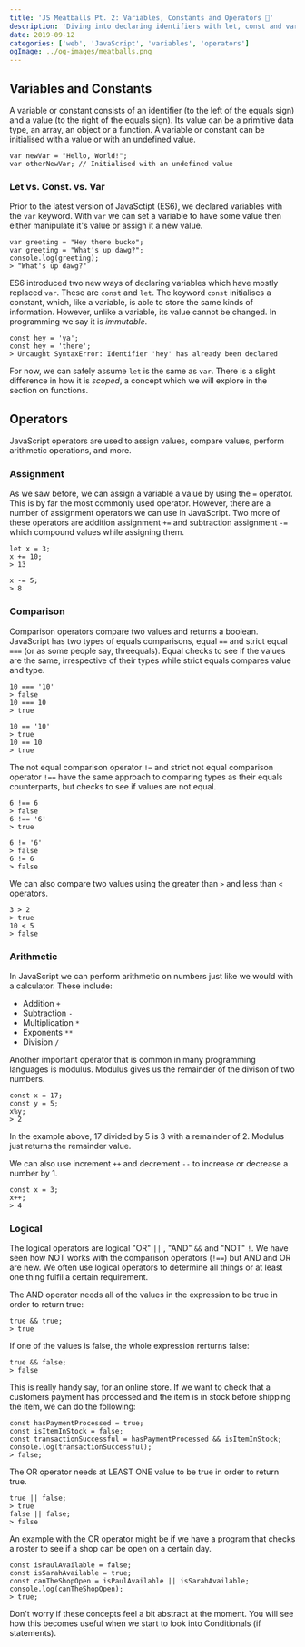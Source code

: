 ```yaml
---
title: 'JS Meatballs Pt. 2: Variables, Constants and Operators 🚀'
description: 'Diving into declaring identifiers with let, const and var. And a look into assignment, comparison, arithmetic and logical operators.'
date: 2019-09-12
categories: ['web', 'JavaScript', 'variables', 'operators']
ogImage: ../og-images/meatballs.png
---
```


## Variables and Constants

A variable or constant consists of an identifier (to the left of the equals sign) and a value (to the right of the equals sign). Its value can be a primitive data type, an array, an object or a function. A variable or constant can be initialised with a value or with an undefined value.

    var newVar = "Hello, World!";
    var otherNewVar; // Initialised with an undefined value
    
### Let vs. Const. vs. Var
Prior to the latest version of JavaSctipt (ES6), we declared variables with the `var` keyword. With `var` we can set a variable to have some value then either manipulate it's value or assign it a new value.

    var greeting = "Hey there bucko";
    var greeting = "What's up dawg?";
    console.log(greeting);
    > "What's up dawg?"

ES6 introduced two new ways of declaring variables which have mostly replaced `var`. These are `const` and `let`. The keyword `const` initialises a constant, which, like a variable, is able to store the same kinds of information. However, unlike a variable, its value cannot be changed. In programming we say it is *immutable*. 

    const hey = 'ya';
    const hey = 'there';
    > Uncaught SyntaxError: Identifier 'hey' has already been declared

For now, we can safely assume `let` is the same as `var`. There is a slight difference in how it is *scoped*, a concept which we will explore in the section on functions. 

## Operators
JavaScript operators are used to assign values, compare values, perform arithmetic operations, and more.

### Assignment
As we saw before, we can assign a variable a value by using the `=` operator. This is by far the most commonly used operator. However, there are a number of assignment operators we can use in JavaScript. Two more of these operators are addition assignment `+=` and subtraction assignment `-=` which compound values while assigning them.

    let x = 3;
    x += 10;
    > 13
    
    x -= 5;
    > 8


### Comparison
Comparison operators compare two values and returns a boolean. JavaScript has two types of equals comparisons, equal `==` and strict equal `===` (or as some people say, threequals). Equal checks to see if the values are the same, irrespective of their types while strict equals compares value and type.

    10 === '10'
    > false
    10 === 10
    > true
    
    10 == '10'
    > true
    10 == 10
    > true

The not equal comparison operator `!=` and strict not equal comparison operator `!==` have the same approach to comparing types as their equals counterparts, but checks to see if values are not equal.

    6 !== 6
    > false
    6 !== '6'
    > true
     
    6 != '6'
    > false
    6 != 6
    > false
    
We can also compare two values using the greater than `>` and less than `<` operators.

    3 > 2
    > true
    10 < 5
    > false

### Arithmetic 

In JavaScript we can perform arithmetic on numbers just like we would with a calculator. These include:

- Addition `+`
- Subtraction `-`
- Multiplication `*`
- Exponents `**`
- Division `/`

Another important operator that is common in many programming languages is modulus. Modulus gives us the remainder of the divison of two numbers.

    const x = 17;
    const y = 5;
    x%y;
    > 2

In the example above, 17 divided by 5 is 3 with a remainder of 2. Modulus just returns the remainder value.

We can also use increment `++` and decrement `--` to increase or decrease a number by 1.

    const x = 3;
    x++;
    > 4
    

### Logical
The logical operators are logical "OR" `||` , "AND" `&&` and "NOT" `!`. We have seen how NOT works with the comparison operators (`!==`) but AND and OR are new. We often use logical operators to determine all things or at least one thing fulfil a certain requirement. 

The AND operator needs all of the values in the expression to be true in order to return true:

    true && true;
    > true

If one of the values is false, the whole expression rerturns false:

    true && false;
    > false

This is really handy say, for an online store. If we want to check that a customers payment has processed and the item is in stock before shipping the item, we can do the following:

    const hasPaymentProcessed = true;
    const isItemInStock = false;
    const transactionSuccessful = hasPaymentProcessed && isItemInStock;
    console.log(transactionSuccessful);
    > false;

The OR operator needs at LEAST ONE value to be true in order to return true.

    true || false;
    > true
    false || false;
    > false

An example with the OR operator might be if we have a program that checks a roster to see if a shop can be open on a certain day.

    const isPaulAvailable = false;
    const isSarahAvailable = true;
    const canTheShopOpen = isPaulAvailable || isSarahAvailable;
    console.log(canTheShopOpen);
    > true;

Don't worry if these concepts feel a bit abstract at the moment. You will see how this becomes useful when we start to look into Conditionals (if statements).
